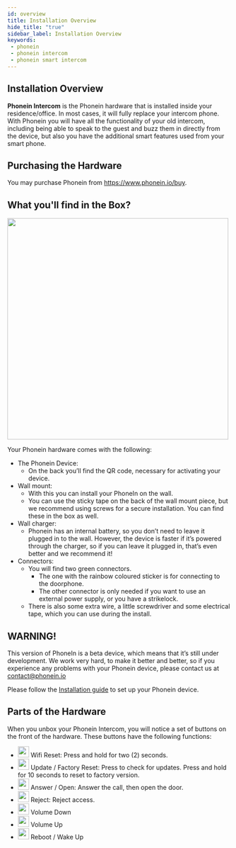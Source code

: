 ```yaml
---
id: overview
title: Installation Overview
hide_title: "true"
sidebar_label: Installation Overview
keywords:
 - phonein
 - phonein intercom
 - phonein smart intercom 
---
```


## Installation Overview

**Phonein Intercom** is the Phonein hardware that is installed inside your residence/office. In most cases, it will fully replace your intercom phone. With Phonein you will have all the functionality of your old intercom, including being able to speak to the guest and buzz them in directly from the device, but also you have the additional smart features used from your smart phone.

## Purchasing the Hardware
You may purchase Phonein from https://www.phonein.io/buy.

## What you'll find in the Box?
<img src="/img/phonein_box_overview.jpg" width="500" /><br/>

Your Phonein hardware comes with the following:
- The Phonein Device:
    - On the back you’ll find the QR code, necessary for activating your device.
- Wall mount: 
    - With this you can install your PhoneIn on the wall.
    - You can use the sticky tape on the back of the wall mount piece, but we recommend using screws for a secure installation. You can find these in the box as well.
- Wall charger: 
    - Phonein has an internal battery, so you don’t need to leave it plugged in to the wall. However, the device is faster if it’s powered through the charger, so if you can leave it plugged in, that’s even better and we recommend it!
- Connectors:
    - You will find two green connectors.
        - The one with the rainbow coloured sticker is for connecting to the doorphone.
        - The other connector is only needed if you want to use an external power supply, or you have a strikelock.
    - There is also some extra wire, a little screwdriver and some electrical tape, which you can use during the install.
## WARNING!
This version of PhoneIn is a beta device, which means that it’s still under development.
We work very hard, to make it better and better, so if you experience any problems with your Phonein device, please contact us at contact@phonein.io

Please follow the [Installation guide](/InstallationGuide/installing_phonein) to set up your Phonein device.

## Parts of the Hardware

When you unbox your Phonein Intercom, you will notice a set of buttons on the front of the hardware. These buttons have the following functions:
<!-- I think this section about the buttons of the Phonein device should be in another section about using the Phonein, rather than installing, sound good or what do you think? -->

<!-- Would be good to include images of the icons. I can provide those. -->

* <img src="/img/icon_wifi.jpg" width="25" /> Wifi Reset: Press and hold for two (2) seconds.
* <img src="/img/icon_update.jpg" width="25" /> Update / Factory Reset: Press to check for updates. Press and hold for 10 seconds to reset to factory version.
* <img src="/img/icon_answer.jpg" width="25" /> Answer / Open: Answer the call, then open the door.
* <img src="/img/icon_end.jpg" width="25" /> Reject: Reject access.
* <img src="/img/icon_down.jpg" width="25" /> Volume Down
* <img src="/img/icon_up.jpg" width="25" /> Volume Up
* <img src="/img/icon_reset.jpg" width="25" /> Reboot / Wake Up

<!-- There is some additional text for each of these. For instance, I would like to talk about the wifi reset procedure which is rather lengthy. Also fo rthe Answer / Open, I'd like to talk more about when each one happens. And for volume Up / Down, it depends on which mode the Phonein is in. 

Where should we include this extra text? Can we link them each to their own section?

If you create those areas in the documentation, I can fill them in, as it's rather detailed.  -->
